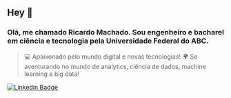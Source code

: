 ## Hey 👋

### Olá, me chamado Ricardo Machado. Sou engenheiro e bacharel em ciência e tecnologia pela Universidade Federal do ABC.

> 💻 Apaixonado pelo mundo digital e novas tecnologias!
> 🌍 Se aventurando no mundo de analytics, ciência de dados, machine learning e big data!

[![Linkedin Badge](https://img.shields.io/badge/-LinkedIn-blue?style=flat-square&logo=Linkedin&logoColor=white&link=https://www.linkedin.com/in/ricardo-machados/)](https://www.linkedin.com/in/ricardo-machados/)
